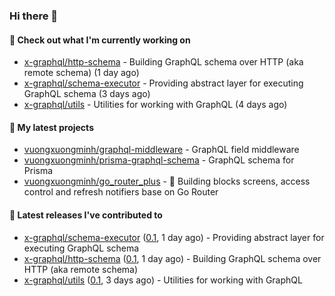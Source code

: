 ### Hi there 👋

#### 👷 Check out what I'm currently working on

- [x-graphql/http-schema](https://github.com/x-graphql/http-schema) - Building GraphQL schema over HTTP (aka remote schema) (1 day ago)
- [x-graphql/schema-executor](https://github.com/x-graphql/schema-executor) - Providing abstract layer for executing GraphQL schema (3 days ago)
- [x-graphql/utils](https://github.com/x-graphql/utils) - Utilities for working with GraphQL (4 days ago)

#### 🌱 My latest projects

- [vuongxuongminh/graphql-middleware](https://github.com/vuongxuongminh/graphql-middleware) - GraphQL field middleware
- [vuongxuongminh/prisma-graphql-schema](https://github.com/vuongxuongminh/prisma-graphql-schema) - GraphQL schema for Prisma
- [vuongxuongminh/go_router_plus](https://github.com/vuongxuongminh/go_router_plus) - :office: Building blocks screens, access control and refresh notifiers base on Go Router

#### 🔭 Latest releases I've contributed to

- [x-graphql/schema-executor](https://github.com/x-graphql/schema-executor) ([0.1](https://github.com/x-graphql/schema-executor/releases/tag/0.1), 1 day ago) - Providing abstract layer for executing GraphQL schema
- [x-graphql/http-schema](https://github.com/x-graphql/http-schema) ([0.1](https://github.com/x-graphql/http-schema/releases/tag/0.1), 1 day ago) - Building GraphQL schema over HTTP (aka remote schema)
- [x-graphql/utils](https://github.com/x-graphql/utils) ([0.1](https://github.com/x-graphql/utils/releases/tag/0.1), 3 days ago) - Utilities for working with GraphQL
